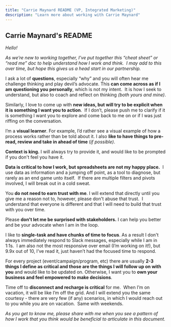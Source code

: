 ```yaml
---
title: "Carrie Maynard README (VP, Integrated Marketing)"
description: "Learn more about working with Carrie Maynard"
---
```








## Carrie Maynard's README

*Hello!*

*As we’re new to working together, I’ve put together this “cheat sheet” or “read me” doc to help understand how I work and think.  I may add to this over time, but hope this gives us a head start in our partnership.*

I ask a lot of **questions**, especially “why” and you will often hear me challenge thinking and play devil’s advocate. This **can come across as if I am questioning you personally**, which is not my intent.  It is how I seek to understand, but also to coach and reflect on thinking *(both yours and mine)*.

Similarly, I love to come up with **new ideas, but will try to be explicit when it is something I want you to action**.  If I don’t, please push me to clarify if it is something I want you to explore and come back to me on or if I was just riffing on the conversation.

I’m a **visual learner**. For example, I’d rather see a visual example of how a process works rather than be told about it. I also **like to have things to pre-read, review and take in ahead of time** (*if possible)*.

**Context is king.** I will always try to provide it, and would like to be prompted if you don't feel you have it.

**Data is critical to how I work, but spreadsheets are not my happy place.**  I use data as information and a jumping off point, as a tool to diagnose, but rarely as an end game unto itself.  If there are multiple filters and pivots involved, I will break out in a cold sweat.

You **do not need to earn trust with me**. I will extend that directly until you give me a reason not to, however, please don't abuse that trust.  I understand that everyone is different and that I will need to build that trust with you over time.

Please **don't let me be surprised with stakeholders.** I can help you better and be your advocate when I am in the loop.

I like to **single-task and have chunks of time to focus**. As a result I don't always immediately respond to Slack messages, especially while I am in 1:1s.  I am also not the most responsive over email (I’m working on it!), but 9.9x out of 10, I’ve read it, just haven’t had the focused time to respond.

For every project (event/campaign/program, etc) there are usually **2-3 things I define as critical and those are the things I will follow up on with you** and would like to be updated on. Otherwise, I want you to **own your business and feel empowered to make decisions**.

Time off to **disconnect and recharge is critical** for me.  When I’m on vacation, it will be like I’m off the grid. And I will extend you the same courtesy - there are very few (if any) scenarios, in which I would reach out to you while you are on vacation.  Same with weekends.

*As you get to know me, please share with me when you see a pattern of how I work that you think would be beneficial to articulate in this document.*
